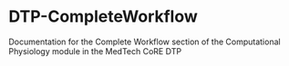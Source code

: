 # DTP-CompleteWorkflow
Documentation for the Complete Workflow section of the Computational Physiology module in the MedTech CoRE DTP
